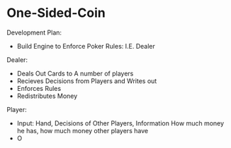# One-Sided-Coin
Development Plan:
  - Build Engine to Enforce Poker Rules: I.E. Dealer

Dealer:
  - Deals Out Cards to A number of players
  - Recieves Decisions from Players and Writes out 
  - Enforces Rules
  - Redistributes Money

Player:
  - Input: Hand, Decisions of Other Players, Information How much money he has, how much money other players have
  - O
